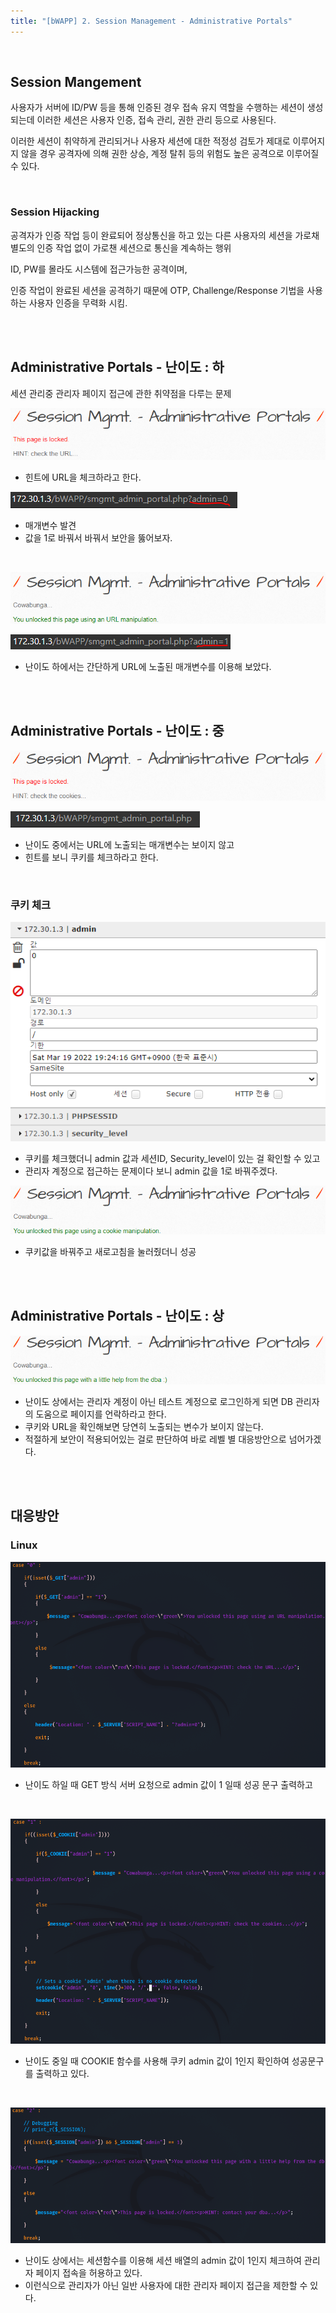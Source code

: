 ```yaml
---
title: "[bWAPP] 2. Session Management - Administrative Portals"
---
```


<br>

## Session Mangement

사용자가 서버에 ID/PW 등을 통해 인증된 경우 접속 유지 역할을 수행하는 세션이 생성되는데 이러한 세션은 사용자 인증, 접속 관리, 권한 관리 등으로 사용된다.

이러한 세션이 취약하게 관리되거나 사용자 세션에 대한 적정성 검토가 제대로 이루어지지 않을 경우 공격자에 의해 권한 상승, 계정 탈취 등의 위험도 높은 공격으로 이루어질 수 있다.

<br>

### Session Hijacking

공격자가 인증 작업 등이 완료되어 정상통신을 하고 있는 다른 사용자의 세션을 가로채 별도의 인증 작업 없이 가로챈 세션으로 통신을 계속하는 행위

ID, PW를 몰라도 시스템에 접근가능한 공격이며,

인증 작업이 완료된 세션을 공격하기 때문에 OTP, Challenge/Response 기법을 사용하는 사용자 인증을 무력화 시킴.

<br>

<br>

## Administrative Portals - 난이도 : 하

세션 관리중 관리자 페이지 접근에 관한 취약점을 다루는 문제

![image-20220319191609972](https://raw.githubusercontent.com/EONION-TH3DB/image_repo/main/img/image-20220319191609972.png)

- 힌트에 URL을 체크하라고 한다.

![image-20220319191701034](https://raw.githubusercontent.com/EONION-TH3DB/image_repo/main/img/image-20220319191701034.png)

- 매개변수 발견
- 값을 1로 바꿔서 바꿔서 보안을 뚫어보자.

<br>

![image-20220319191758559](https://raw.githubusercontent.com/EONION-TH3DB/image_repo/main/img/image-20220319191758559.png)

![image-20220319191813149](https://raw.githubusercontent.com/EONION-TH3DB/image_repo/main/img/image-20220319191813149.png)

- 난이도 하에서는 간단하게 URL에 노출된 매개변수를 이용해 보았다.

<br>

<br>

## Administrative Portals - 난이도 : 중

![image-20220319191923636](https://raw.githubusercontent.com/EONION-TH3DB/image_repo/main/img/image-20220319191923636.png)

![image-20220319191931477](https://raw.githubusercontent.com/EONION-TH3DB/image_repo/main/img/image-20220319191931477.png)

- 난이도 중에서는 URL에 노출되는 매개변수는 보이지 않고
- 힌트를 보니 쿠키를 체크하라고 한다.

<BR>

### 쿠키 체크

![image-20220319192016425](https://raw.githubusercontent.com/EONION-TH3DB/image_repo/main/img/image-20220319192016425.png)

- 쿠키를 체크했더니 admin 값과 세션ID, Security_level이 있는 걸 확인할 수 있고
- 관리자 계정으로 접근하는 문제이다 보니 admin 값을 1로 바꿔주겠다.

![image-20220319192148940](https://raw.githubusercontent.com/EONION-TH3DB/image_repo/main/img/image-20220319192148940.png)

- 쿠키값을 바꿔주고 새로고침을 눌러줬더니 성공

<br>

<br>

## Administrative Portals - 난이도 : 상

![image-20220319192233012](https://raw.githubusercontent.com/EONION-TH3DB/image_repo/main/img/image-20220319192233012.png)

- 난이도 상에서는 관리자 계정이 아닌 테스트 계정으로 로그인하게 되면 DB 관리자의 도움으로 페이지를 언락하라고 한다.
- 쿠키와 URL을 확인해보면 당연히 노출되는 변수가 보이지 않는다.
- 적절하게 보안이 적용되어있는 걸로 판단하여 바로 레벨 별 대응방안으로 넘어가겠다.

<BR>

<BR>

## 대응방안

### Linux

![image-20220319193257820](https://raw.githubusercontent.com/EONION-TH3DB/image_repo/main/img/image-20220319193257820.png)

- 난이도 하일 때 GET 방식 서버 요청으로 admin 값이 1 일때 성공 문구 출력하고

<br>

![image-20220319193423002](https://raw.githubusercontent.com/EONION-TH3DB/image_repo/main/img/image-20220319193423002.png)

- 난이도 중일 때 COOKIE 함수를 사용해 쿠키 admin 값이 1인지 확인하여 성공문구를 출력하고 있다.

<br>

![image-20220319193518910](https://raw.githubusercontent.com/EONION-TH3DB/image_repo/main/img/image-20220319193518910.png)

- 난이도 상에서는 세션함수를 이용해 세션 배열의 admin 값이 1인지 체크하여 관리자 페이지 접속을 허용하고 있다.
- 이런식으로 관리자가 아닌 일반 사용자에 대한 관리자 페이지 접근을 제한할 수 있다.